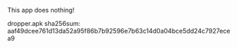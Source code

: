This app does nothing!

dropper.apk sha256sum: aaf49dcee761d13da52a95f86b7b92596e7b63c14d0a04bce5dd24c7927ecea9
